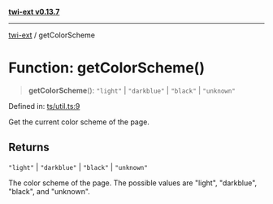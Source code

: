 [**twi-ext v0.13.7**](../README.md)

***

[twi-ext](../README.md) / getColorScheme

# Function: getColorScheme()

> **getColorScheme**(): `"light"` \| `"darkblue"` \| `"black"` \| `"unknown"`

Defined in: [ts/util.ts:9](https://github.com/Robot-Inventor/twi-ext/blob/63b474ab27265f4d9a10975689884c45853cd758/src/ts/util.ts#L9)

Get the current color scheme of the page.

## Returns

`"light"` \| `"darkblue"` \| `"black"` \| `"unknown"`

The color scheme of the page. The possible values are "light", "darkblue", "black", and "unknown".

